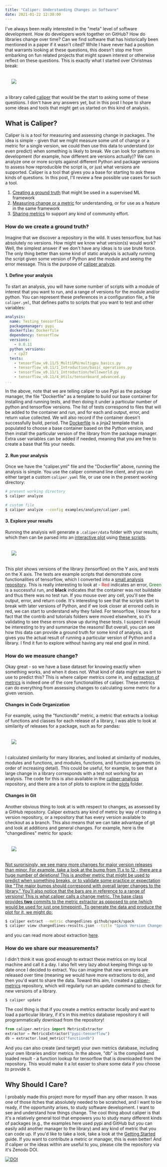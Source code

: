 ```yaml
---
title: "Caliper: Understanding Changes in Software"
date: 2021-01-22 12:30:00
---
```


I've always been really interested in the "meta" level of software development.
How do developers work together on GitHub? How do libraries change over time?
Can we find software that has historically been mentioned in a paper if it wasn't cited?
While I have never had a position that warrants looking at these questions, this
doesn't stop me from embarking on fun related projects that might spawn interest or
otherwise reflect on these questions. This is exactly what I started over Christmas break:

<div style="padding:20px">
  <img src="https://raw.githubusercontent.com/vsoch/caliper/main/docs/assets/img/caliper-logo-sketch.png">
</div>

a library called <a href="https://github.com/vsoch/caliper" target="_blank">caliper</a>
that would be the start to asking some of these questions. I don't have any answers yet, but 
in this post I hope to share some ideas and tools that might get us started on this kind of analysis.

## What is Caliper?

Caliper is is a tool for measuring and assessing change in packages. The idea is simple - given
that we might measure some unit of change or a metric for a single version, we could then use 
this data to understand (or even predict) when something is likely
to break. We can look for patterns in development (for example, how different are versions
actually)? We can analyze one or more scripts against different Python and package versions
to assess how reproducible the script is, or just what versions are supported. Caliper
is a tool that gives you a base for starting to ask these kinds of questions. In this post,
I'll review a few possible use cases for such a tool.

<ol class="custom-counter">
  <li><a href="#how-do-we-create-a-ground-truth">Creating a ground truth</a> that might be used in a supervised ML framework</li>
  <li><a href="#how-do-we-measure-change">Measuring change or a metric</a> for understanding, or for use as a feature in the same framework</li>
  <li><a href="#how-do-we-share-our-measurements">Sharing metrics</a> to support any kind of community effort.</li>
</ol>


### How do we create a ground truth?

Imagine that we discover a repository in the wild. It uses tensorflow, but has absolutely
no versions. How might we know what version(s) would work? Well, the simplest answer if
we don't have any ideas is to use brute force. The only thing better
than some kind of static analysis is actually running the script given some version of Python and the module
and seeing the error message. This is the purpose of <a href="https://caliper-python.readthedocs.io/en/latest/getting_started/user-guide.html#caliper-analyze" target="_blank">caliper analyze</a>. 

#### 1. Define your analysis

To start an analysis, you will have some number of scripts with a module of interest that you want to run,
and a range of versions for the module and/or python. You can represent these preferences in a configuration file, a file
`caliper.yml`, that defines paths to scripts that you want to test and other variables:

```yaml
analysis:
  name: Testing tensorflow
  packagemanager: pypi
  dockerfile: Dockerfile
  dependency: tensorflow
  versions:
    - 0.0.11
  python_versions:
    - cp27
  tests:
    - tensorflow_v0.11/5_MultiGPU/multigpu_basics.py
    - tensorflow_v0.11/1_Introduction/basic_operations.py
    - tensorflow_v0.11/1_Introduction/helloworld.py
    - tensorflow_v0.11/4_Utils/tensorboard_advanced.py
...
```

In the above, note that we are telling caliper to use Pypi as the package manager, the file "Dockerfile"
as a template to build our base container for installing and running tests, and then doing it under a 
particular number of python and tensorflow versions. The list of tests correspond to files that will
be added to the container and run, and for each and output, error, and return value collected.
We will also record if the container doesn't successfully build, period.
The <a href="https://caliper-python.readthedocs.io/en/latest/getting_started/user-guide.html#dockerfile" target="_blank">Dockerfile</a> 
is a jinja2 template that is populated to choose a base container based on the Python version,
and then install the particular version of the library from the package manager. Extra user variables
can be added if needed, meaning that you are free to create a base that fits your needs.

#### 2. Run your analysis

Once we have the "caliper.yml" file and the "Dockerfile" above,
running the analysis is simple. You use the caliper command line client, and you can 
either target a custom `caliper.yaml` file, or use one in the present working directory:

```bash
# present working directory
$ caliper analyze

# custom file
$ caliper analyze --config examples/analyze/caliper.yaml
```

#### 3. Explore your results

Running the analysis will generate a `.caliper/data` folder with your results, which then
can be parsed into an <a href="https://vsoch.github.io/caliper-analysis/ground-truth/" target="_blank">interactive plot</a> 
using <a href="https://github.com/vsoch/caliper/tree/main/examples/plot_analyze/" target="_blank">these scripts</a>.

<div style="padding:20px">
  <img src="https://caliper-python.readthedocs.io/en/latest/_images/caliper-analysis.png">
</div>

This plot shows versions of the library (tensorflow) on the Y axis, and tests on the X axis.
The tests are example scripts that demonstrate core functionalities of tensorflow, which I
converted into a <a href="https://github.com/vsoch/caliper-analysis" target="_blank">small analysis repository</a>.
This is really interesting to look at - <span style="color:red">Red</span> indicates an error,
<span style="color:green">Green</span> is a successful run, and <strong>black</strong> indicates
that the container was not buildable and thus there was no test run. If you mouse over
any cell, you'll see the output, error, and return code. It's interesting to see that
the scripts start to break with later versions of Python, and if we look closer at errored
cells in red, we can start to understand why they failed. For tensorflow, I know for a fact
that the contrib and tutorials folders were moved elsewhere, so it's validating to see these errors
show up during these tests. I suspect it would be interesting
to try and summarize the reasons! But overall, you can see how this data can provide a ground
truth for some kind of analysis, as it gives you the actual result of running a particular
version of Python and a library. I find it fun to explore without having any real end goal in mind.

### How do we measure change?

Okay great - so we have a base dataset for knowing exactly when something works, and
when it does not. What kind of data might we want to use to predict this? This is
where caliper metrics come in, and <a href="https://caliper-python.readthedocs.io/en/latest/getting_started/user-guide.html#metrics-extractor" target="_blank">extraction of metrics</a> 
is indeed one of the core functionalities of caliper. These metrics can do everything from assessing 
changes to calculating some metric for a given version.

#### Changes in Code Organization

For example, using the "functiondb" metric,
a metric that extracts a lookup of functions and classes for each release of a library, I was able to
look at similarity of releases for a package, such as for pandas:

<div style="padding:20px">
  <img src="https://raw.githubusercontent.com/vsoch/caliper-analysis/master/.caliper/plots/pypi-pandas-func_args_sim-plot.png">
</div>

I calculated similarity for many libraries, and looked at similarity of modules, modules and functions,
and modules, functions, and function arguments (in order of increasing detail). This could be useful,
for example, to see that a large change in a library corresponds with a test not working for an analysis.
The code for this is also available in the <a href="https://github.com/vsoch/caliper-analysis" target="_blank">caliper-analysis</a>
repository, and there are a ton of plots to explore in the <a href="https://github.com/vsoch/caliper-analysis/tree/master/.caliper/plots" target="_blank">plots</a> folder.

#### Changes in Git

Another obvious thing to look at is with respect to changes, as assessed by a GitHub repository.
Caliper extracts any kind of metric by way of creating a version repository, or a repository
that has every version available to checkout as a branch. This also means that we can take advantage
of git and look at additions and general changes. For example, here is the "changedlines" metric for
spack:

<a href="https://raw.githubusercontent.com/vsoch/caliper/main/docs/assets/img/spack-changes.png">
<div style="padding:20px">
  <img src="https://raw.githubusercontent.com/vsoch/caliper/main/docs/assets/img/spack-changes.png">
</div>

Not surprisingly, we see many more changes for major version releases than minor. For example, take a look
at the bump from 11.x to 12 - there are a huge number of deletions! This is another
metric that might be used to predict when something breaks, or to validate some practice or expectation like
"The major bumps should correspond with overall larger changes to the library." You'll also notice that the bars
are in reference to a range of versions! This is what caliper calls a change metric. The base
class provides <strong>two</strong> commits to the metric extractor as opposed to one (which would
be used for just one timepoint). To generate the data and produce the plot for it, we might do:

```bash
$ caliper extract --metric changedlines github/spack/spack
$ caliper view changedlines-results.json --title "Spack Version Changes"
```

and you can read more about extraction <a href="https://caliper-python.readthedocs.io/en/latest/getting_started/user-guide.html#metrics-extractor" target="_blank">here</a>.


### How do we share our measurements?

I didn't think it was good enough to extract these metrics on my local machine and call
it a day. I also felt very lazy about keeping things up to date once I decided to extract. 
You can imagine that new versions are released over time (meaning we would have
more extractions to do), and then you'd want to share the data. Toward this aim,
I created a <a href="https://github.com/vsoch/caliper-metrics" target="_blank">caliper-metrics</a> repository,
which will regularly run an update command to check for new versions of a library.

```bash
$ caliper update
```

The cool thing is that if you create a metrics extractor locally and want to load
a particular library, if it's in this metrics database repository it will programmatically download
from the repository!

```python
from caliper.metrics import MetricsExtractor
extractor = MetricsExtractor("pypi:tensorflow")
db = extractor.load_metric("functiondb")
```

And you can also create (and target) your own metrics database, including your own libraries
and/or metrics. In the above, "db" is the compiled and loaded result - a function lookup for tensorflow
that is downloaded from the repository. This would make it a lot easier to share some
data if you choose to provide it.


## Why Should I Care?

I probably made this project more for myself than any other reason. It was one of those
itches that absolutely needed to be scratched, and I want to be ready,
if the opportunity arises, to study software development. I want to see and understand how things change.
The cool thing about caliper is that it's a relatively general tool that empowers you
to study many different kinds of packages (e.g., the examples here used pypi and GitHub but you
can easily add another manager to the library) and any kind of metric that you can code up.
If you'd like to take a look, take a look at the <a href="https://caliper-python.readthedocs.io/en/latest/getting_started/index.html" target="blank">Getting Started</a>
guide. If you want to contribute a metric or manager, this is even better! And if caliper
or the ideas within are useful to you, please cite the repository via it's Zenodo DOI.

[![DOI](https://zenodo.org/badge/322702177.svg)](https://zenodo.org/badge/latestdoi/322702177)
